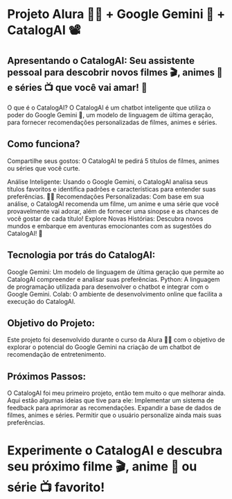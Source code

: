# Projeto Alura 🧑‍💻 + Google Gemini 🌟 + CatalogAI 📽️

## Apresentando o CatalogAI: Seu assistente pessoal para descobrir novos filmes 🎬, animes 🏯 e séries 📺 que você vai amar! 💖
O que é o CatalogAI?
O CatalogAI é um chatbot inteligente que utiliza o poder do Google Gemini 🌟, um modelo de linguagem de última geração, para fornecer recomendações personalizadas de filmes, animes e séries.

## Como funciona?
Compartilhe seus gostos: O CatalogAI te pedirá 5 títulos de filmes, animes ou séries que você curte.

Análise Inteligente: Usando o Google Gemini, o CatalogAI analisa seus títulos favoritos e identifica padrões e características para entender suas preferências. 🧠💡
Recomendações Personalizadas: Com base em sua análise, o CatalogAI recomenda um filme, um anime e uma série que você provavelmente vai adorar, além de fornecer uma sinopse e as chances de você gostar de cada título!
Explore Novas Histórias: Descubra novos mundos e embarque em aventuras emocionantes com as sugestões do CatalogAI! 🚀

## Tecnologia por trás do CatalogAI:
Google Gemini: Um modelo de linguagem de última geração que permite ao CatalogAI compreender e analisar suas preferências.
Python: A linguagem de programação utilizada para desenvolver o chatbot e integrar com o Google Gemini.
Colab: O ambiente de desenvolvimento online que facilita a execução do CatalogAI.

## Objetivo do Projeto:
Este projeto foi desenvolvido durante o curso da Alura 🧑‍💻 com o objetivo de explorar o potencial do Google Gemini na criação de um chatbot de recomendação de entretenimento.

## Próximos Passos:
O CatalogAI foi meu primeiro projeto, então tem muito o que melhorar ainda. Aqui estão algumas ideias que tive para ele:
Implementar um sistema de feedback para aprimorar as recomendações.
Expandir a base de dados de filmes, animes e séries.
Permitir que o usuário personalize ainda mais suas preferências.

# Experimente o CatalogAI e descubra seu próximo filme 🎬, anime 🏯 ou série 📺 favorito!
